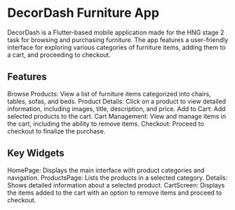 # DecorDash Furniture App

DecorDash is a Flutter-based mobile application made for the HNG stage 2 task for browsing and purchasing furniture. The app features a user-friendly interface for exploring various categories of furniture items, adding them to a cart, and proceeding to checkout.

## Features

Browse Products: View a list of furniture items categorized into chairs, tables, sofas, and beds.
Product Details: Click on a product to view detailed information, including images, title, description, and price.
Add to Cart: Add selected products to the cart.
Cart Management: View and manage items in the cart, including the ability to remove items.
Checkout: Proceed to checkout to finalize the purchase.

## Key Widgets


HomePage: Displays the main interface with product categories and navigation.
ProductsPage: Lists the products in a selected category.
Details: Shows detailed information about a selected product.
CartScreen: Displays the items added to the cart with an option to remove items and proceed to checkout.


